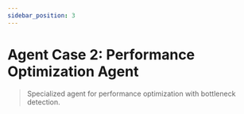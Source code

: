 ```yaml
---
sidebar_position: 3
---
```


# Agent Case 2: Performance Optimization Agent

> Specialized agent for performance optimization with bottleneck detection.

<!-- Content will be added here -->